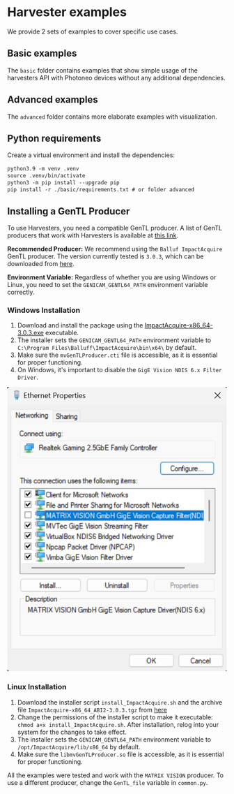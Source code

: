 # Harvester examples

We provide 2 sets of examples to cover specific use cases.

## Basic examples
The `basic` folder contains examples that show simple usage of the harvesters API with Photoneo devices without any additional dependencies.


## Advanced examples
The `advanced` folder contains more elaborate examples with visualization.

## Python requirements
Create a virtual environment and install the dependencies:

```
python3.9 -m venv .venv
source .venv/bin/activate
python3 -m pip install --upgrade pip
pip install -r ./basic/requirements.txt # or folder advanced
```

## Installing a GenTL Producer
To use Harvesters, you need a compatible GenTL producer. A list of GenTL producers that work with Harvesters is available at [this link](https://github.com/genicam/harvesters/wiki#gentl-producers).

**Recommended Producer:** We recommend using the `Balluf ImpactAcquire` GenTL producer. The version currently tested is `3.0.3`, which can be downloaded from [here](https://static.matrix-vision.com/mvIMPACT_Acquire/3.0.3/).

**Environment Variable:** Regardless of whether you are using Windows or Linux, you need to set the `GENICAM_GENTL64_PATH` environment variable correctly.

### Windows Installation

1. Download and install the package using the [ImpactAcquire-x86_64-3.0.3.exe](https://static.matrix-vision.com/mvIMPACT_Acquire/3.0.3/ImpactAcquire-x86_64-3.0.3.exe) executable.
2. The installer sets the `GENICAM_GENTL64_PATH` environment variable to `C:\Program Files\Balluff\ImpactAcquire\bin\x64\` by default.
3. Make sure the `mvGenTLProducer.cti` file is accessible, as it is essential for proper functioning.
4. On Windows, it's important to disable the `GigE Vision NDIS 6.x Filter Driver`.

![Disable Capture Driver on Windows](./gigev_capture_driver_disable.png?raw=true)

### Linux Installation

1. Download the installer script `install_ImpactAcquire.sh` and the archive file `ImpactAcquire-x86_64_ABI2-3.0.3.tgz` from [here](https://static.matrix-vision.com/mvIMPACT_Acquire/3.0.3/)
2. Change the permissions of the installer script to make it executable: `chmod a+x install_ImpactAcquire.sh`. After installation, relog into your system for the changes to take effect.
3. The installer sets the `GENICAM_GENTL64_PATH` environment variable to `/opt/ImpactAcquire/lib/x86_64` by default.
4. Make sure the `libmvGenTLProducer.so` file is accessible, as it is essential for proper functioning.

All the examples were tested and work with the `MATRIX VISION` producer. 
To use a different producer, change the `GenTL_file` variable in `common.py`.